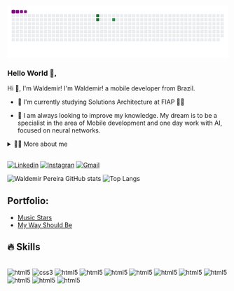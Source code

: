 ![snake gif](https://github.com/walPereira/walPereira/blob/output/github-contribution-grid-snake.gif)

### Hello World 👋,

<!-- Presentation -->
<p>
    Hi 👋, I'm Waldemir! I'm Waldemir! a mobile developer from Brazil.

  - 🌱 I'm currently studying Solutions Architecture at FIAP 🚀🚀

  - 🔭 I am always looking to improve my knowledge. My dream is to be a specialist in the area of ​​Mobile development and one day work with AI, focused on neural networks.

</p>
<!-- Dropdown -->
<details>
  <summary>👨‍💻 More about me</summary>

  - 💬 I am 30 years old and currently live in Brazil. I have 6 years of experience in mobile development, working with Hybrid and Native applications. Passionate about technology, education and changing people's lives through programming.

  - ⚡ I like reading, whether it's a good book, manga or comics, as well as watching movies and playing games! I believe that our personal interests contribute to a more accurate perception of things and to solving problems. \o/
</details><br/>


[![Linkedin](https://img.shields.io/badge/LinkedIn-0077B5?style=for-the-badge&logo=linkedin&logoColor=white)](https://www.linkedin.com/in/waldemirgomes/)
[![Instagran](https://img.shields.io/badge/Instagram-E4405F?style=for-the-badge&logo=instagram&logoColor=white)](https://)
[![Gmail](https://img.shields.io/badge/Gmail-D14836?style=for-the-badge&logo=gmail&logoColor=whitee)](https://)

![Waldemir Pereira GitHub stats](https://github-readme-stats.vercel.app/api?username=walPereira&show_icons=true&theme=dracula) ![Top Langs](https://github-readme-stats.vercel.app/api/top-langs/?username=walPereira&layout=compact)

<!-- Portfolio -->
## Portfolio:
- [Music Stars](https://github.com/walPereira/music_stars)
- [My Way Should Be](https://github.com/walPereira/my_way_should_be)


## 🔥 Skills
<div style="display: inline_block"><br/>
    <img align="center" alt="html5" src="https://img.shields.io/badge/HTML5-E34F26?style=for-the-badge&logo=html5&logoColor=white"/>
    <img align="center" alt="css3" src="https://img.shields.io/badge/CSS3-1572B6?style=for-the-badge&logo=css3&logoColor=white"/>
    <img align="center" alt="html5" src="https://img.shields.io/badge/JavaScript-F7DF1E?style=for-the-badge&logo=javascript&logoColor=black"/>
    <img align="center" alt="html5" src="https://img.shields.io/badge/TypeScript-007ACC?style=for-the-badge&logo=typescript&logoColor=white"/>
    <img align="center" alt="html5" src="https://img.shields.io/badge/Node.js-43853D?style=for-the-badge&logo=node.js&logoColor=white"/>
    <img align="center" alt="html5" src="https://img.shields.io/badge/GIT-E44C30?style=for-the-badge&logo=git&logoColor=white"/>
    <img align="center" alt="html5" src="https://img.shields.io/badge/Android-3DDC84?style=for-the-badge&logo=android&logoColor=white"/>
    <img align="center" alt="html5" src="https://img.shields.io/badge/Flutter-02569B?style=for-the-badge&logo=flutter&logoColor=white"/>
    <img align="center" alt="html5" src="https://img.shields.io/badge/Material--UI-0081CB?style=for-the-badge&logo=material-ui&logoColor=white"/>
    <img align="center" alt="html5" src="https://img.shields.io/badge/React_Native-20232A?style=for-the-badge&logo=react&logoColor=61DAFB"/>
    <img align="center" alt="html5" src="https://img.shields.io/badge/Swift-FA7343?style=for-the-badge&logo=swift&logoColor=white"/>
    <img align="center" alt="html5" src="https://img.shields.io/badge/Xamarin-3498DB?style=for-the-badge&logo=xamarin&logoColor=white"/>
</div>








